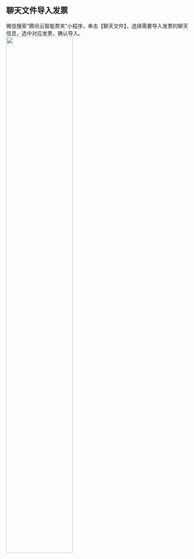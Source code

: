 <style> 
img { width:60%; } 
</style>

## 聊天文件导入发票
微信搜索“腾讯云智能票夹”小程序，单击【聊天文件】，选择需要导入发票的聊天信息，选中对应发票，确认导入。
![](https://main.qcloudimg.com/raw/b43ae63cf4e9eeeb5dd91cf3a1d8aa3d.png)
